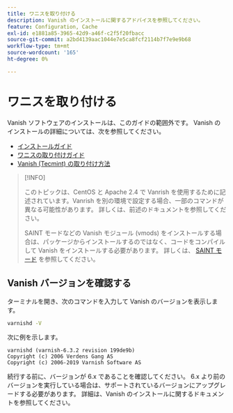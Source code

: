 ```yaml
---
title: ワニスを取り付ける
description: Vanish のインストールに関するアドバイスを参照してください。
feature: Configuration, Cache
exl-id: e1881a85-3965-42d9-a46f-c2f5f20fbacc
source-git-commit: a2bd4139aac1044e7e5ca8fcf2114b7f7e9e9b68
workflow-type: tm+mt
source-wordcount: '165'
ht-degree: 0%

---
```


# ワニスを取り付ける

Vanish ソフトウェアのインストールは、このガイドの範囲外です。 Vanish のインストールの詳細については、次を参照してください。

- [インストールガイド](https://www.varnish-software.com/developers/tutorials/installing-varnish-ubuntu/)
- [ワニスの取り付けガイド](https://www.varnish-cache.org/docs)
- [Vanish (Tecmint) の取り付け方法](https://www.tecmint.com/install-varnish-cache-web-accelerator/)

>[!INFO]
>
>このトピックは、CentOS と Apache 2.4 で Vanrish を使用するために記述されています。Vanrish を別の環境で設定する場合、一部のコマンドが異なる可能性があります。 詳しくは、前述のドキュメントを参照してください。
>
>SAINT モードなどの Vanish モジュール (vmods) をインストールする場合は、パッケージからインストールするのではなく、コードをコンパイルして Vanish をインストールする必要があります。 詳しくは、 [SAINT モード](config-varnish-advanced.md#saint-mode) を参照してください。

## Vanish バージョンを確認する

ターミナルを開き、次のコマンドを入力して Vanish のバージョンを表示します。

```bash
varnishd -V
```

次に例を示します。

```terminal
varnishd (varnish-6.3.2 revision 199de9b)
Copyright (c) 2006 Verdens Gang AS
Copyright (c) 2006-2019 Varnish Software AS
```

続行する前に、バージョンが 6.x であることを確認してください。 6.x より前のバージョンを実行している場合は、サポートされているバージョンにアップグレードする必要があります。 詳細は、Vanish のインストールに関するドキュメントを参照してください。
